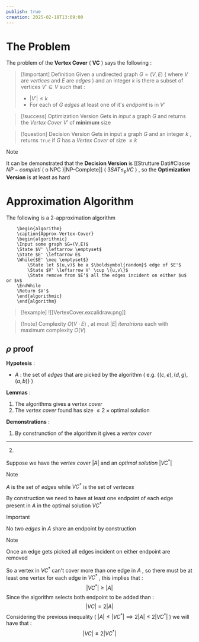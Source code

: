 ```yaml
---
publish: true
creation: 2025-02-18T13:09:00
---
```

# The Problem

The problem of the **Vertex Cover** ( **VC** ) says the following : 

>[!important] Definition
>Given a undirected graph $G=(V,E)$ ( where $V$ are *vertices* and $E$ are *edges* ) and an integer $k$  is there a subset of vertices $V'\subseteq V$ such that : 
>+ $|V'| \le k$
>+ For each of $G$ *edges* at least one of it's *endpoint* is in $V'$

>[!success] Optimization Version
>Gets in *input* a graph $G$ and returns the *Vertex Cover* $V'$ of **minimum** size

>[!question] Decision Version
>Gets in input a graph $G$ and an integer $k$ , returns `True` if $G$ has a *Vertex Cover* of size $\leq k$

>[!note] 
>It can be demonstrated that the **Decision Version** is [[Strutture Dati#Classe $NP-completi$ ( o NPC )|NP-Complete]] ( $3SAT \leq_p VC$ ) , so the **Optimization Version** is at least as hard

# Approximation Algorithm

The following is a $2$-approximation algorithm 

```pseudo
	\begin{algorithm}
	\caption{Approx-Vertex-Cover}
	\begin{algorithmic}
	\Input some graph $G=(V,E)$
	\State $V' \leftarrow \emptyset$
	\State $E' \leftarrow E$
	\While{$E' \neq \emptyset$}
		\State let $(u,v)$ be a $\boldsymbol{random}$ edge of $E'$
		\State $V' \leftarrow V' \cup \{u,v\}$
		\State remove from $E'$ all the edges incident on either $u$ or $v$
    \EndWhile
    \Return $V'$
	\end{algorithmic}
	\end{algorithm}
```
 
>[!example] 
>![[VertexCover.excalidraw.png]]

>[!note] Complexity
>$O(V \cdot E)$ , at most $|E|$ *iteratrions* each with maximum complexity $O(V)$

## $\rho$ proof

**Hypotesis** : 
+ $A$ : the set of *edges* that are picked by the algorithm ( e.g. $\{(c,e),(d,g),(a,b)\}$ ) 

**Lemmas** : 
1. The algorithms gives a *vertex cover*
2. The *vertex cover* found has size $\leq2\times \text{optimal solution}$ 

**Demonstrations** :
 1. By construnction of the algorithm it gives a *vertex cover*
---
2. 

Suppose we have the *vertex cover* $|A|$ and an *optimal solution* $|VC^*|$ 

>[!note] 
>$A$ is the set of *edges* while $VC^*$ is the set of *verteces*

By construction we need to have at least one endpoint of each edge present in $A$ in the optimal solution $VC^*$

>[!important] 
>No two *edges* in $A$ share an endpoint by construction
>>[!note] 
>>Once an edge gets picked all edges incident on either endpoint are removed 

So a vertex in $VC^*$ can't cover more than one edge in $A$ , so there must be at least one vertex for each edge in $VC^*$ , this implies that : 
$$|VC^*| \geq |A|$$
Since the algorithm selects both endpoint to be added than :
$$|VC|=2|A|$$
Considering the previous inequality ( $|A| \leq |VC^*| \implies 2|A| \leq 2|VC^*|$  ) we will have that :
$$|VC|\leq 2|VC^*|$$

